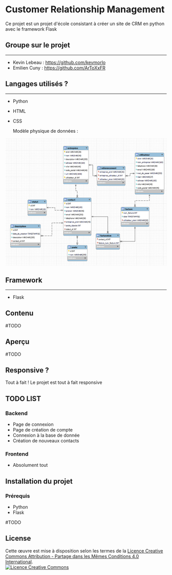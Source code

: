 # __Customer Relationship Management__

Ce projet est un projet d'école consistant à créer un site de CRM en python avec le framework Flask

## Groupe sur le projet
----------------------------

- Kevin Lebeau : https://github.com/kevmorlo
- Emilien Cuny : https://github.com/ArToXxFR

## Langages utilisés ? 
----------------------------

  - Python
  - HTML
  - CSS

    Modèle physique de données : 

  ![Modèle physique de donnée](other/MPD.png)

## Framework
----------------------------

 - Flask

## Contenu

#TODO

## Aperçu

#TODO

## Responsive ?

Tout à fait ! Le projet est tout à fait responsive

## TODO LIST

### Backend

 - Page de connexion
 - Page de création de compte
 - Connexion à la base de donnée
 - Création de nouveaux contacts

### Frontend

 - Absolument tout

## Installation du projet

### Prérequis

 - Python
 - Flask

#TODO

## License 

Cette œuvre est mise à disposition selon les termes de la <a rel="license" href="http://creativecommons.org/licenses/by-sa/4.0/">
Licence Creative Commons Attribution -  Partage dans les Mêmes Conditions 4.0 International</a>.<br />
<a rel="license" href="http://creativecommons.org/licenses/by-sa/4.0/"><img alt="Licence Creative Commons" style="border-width:0" src="https://i.creativecommons.org/l/by-sa/4.0/88x31.png" /></a>
